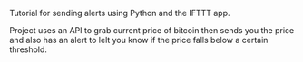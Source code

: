Tutorial for sending alerts using Python and the IFTTT app. 

Project uses an API to grab current price of bitcoin then sends you the price and also has an alert to lelt you know if the price falls below a certain threshold.
